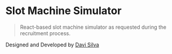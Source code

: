 # Slot Machine Simulator

> React-based slot machine simulator as requested during the recruitment process.

Designed and Developed by [Davi Silva](https://github.com/Davi-Silva)
